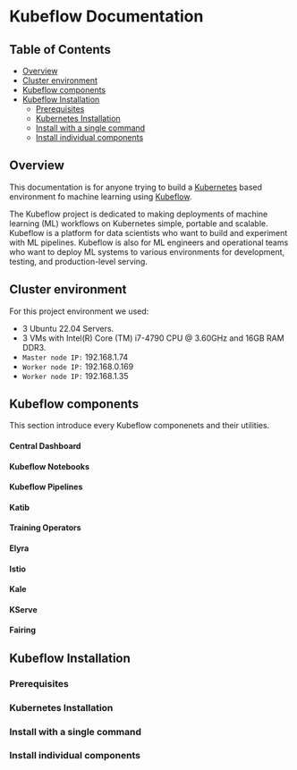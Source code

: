 # Kubeflow Documentation

## Table of Contents

<!-- toc -->

- [Overview](#overview)
- [Cluster environment](#cluster-environment)
- [Kubeflow components](#kubeflow-components)
- [Kubeflow Installation](#kubeflow-Installation)
  * [Prerequisites](#prerequisites)
  * [Kubernetes Installation](#kubernetes-Installation)
  * [Install with a single command](#install-with-a-single-command)
  * [Install individual components](#install-individual-components)

<!-- tocstop -->

## Overview
This documentation is for anyone trying to build a [Kubernetes](https://kubernetes.io/docs/home/) based environment fo machine learning using [Kubeflow](https://www.kubeflow.org/docs/started/introduction/).

The Kubeflow project is dedicated to making deployments of machine learning (ML) workflows on Kubernetes simple, portable and scalable. Kubeflow is a platform for data scientists who want to build and experiment with ML pipelines. Kubeflow is also for ML engineers and operational teams who want to deploy ML systems to various environments for development, testing, and production-level serving.

## Cluster environment
For this project environment we used:
- 3 Ubuntu 22.04 Servers. 
- 3 VMs with Intel(R) Core (TM) i7-4790 CPU @ 3.60GHz and 16GB RAM DDR3.
- `Master node IP:` 192.168.1.74
- `Worker node IP:` 192.168.0.169
- `Worker node IP:` 192.168.1.35

## Kubeflow components
This section introduce every Kubeflow componenets and their utilities.

#### Central Dashboard

#### Kubeflow Notebooks

#### Kubeflow Pipelines

#### Katib

#### Training Operators

#### Elyra

#### Istio

#### Kale

#### KServe

#### Fairing

## Kubeflow Installation

### Prerequisites

### Kubernetes Installation

### Install with a single command

### Install individual components

